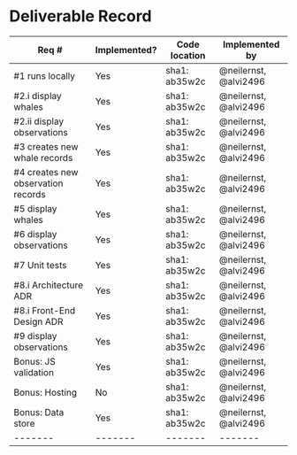 # Deliverable Record

| Req # | Implemented? | Code location | Implemented by |
|-------|-------|-------|-------|
| #1 runs locally | Yes | sha1: ab35w2c | @neilernst, @alvi2496 |
| #2.i display whales | Yes | sha1: ab35w2c | @neilernst, @alvi2496 |
| #2.ii display observations | Yes | sha1: ab35w2c | @neilernst, @alvi2496 |
| #3 creates new whale records | Yes | sha1: ab35w2c | @neilernst, @alvi2496 |
| #4 creates new observation records | Yes | sha1: ab35w2c | @neilernst, @alvi2496 |
| #5 display whales | Yes | sha1: ab35w2c | @neilernst, @alvi2496 |
| #6 display observations | Yes | sha1: ab35w2c | @neilernst, @alvi2496 |
| #7 Unit tests | Yes | sha1: ab35w2c | @neilernst, @alvi2496 |
| #8.i Architecture ADR | Yes | sha1: ab35w2c | @neilernst, @alvi2496 |
| #8.i Front-End Design ADR | Yes | sha1: ab35w2c | @neilernst, @alvi2496 |
| #9 display observations | Yes | sha1: ab35w2c | @neilernst, @alvi2496 |
| Bonus: JS validation | Yes | sha1: ab35w2c | @neilernst, @alvi2496 |
| Bonus: Hosting | No | sha1: ab35w2c | @neilernst, @alvi2496 |
| Bonus: Data store | Yes | sha1: ab35w2c | @neilernst, @alvi2496 |
|-------|-------|-------|-------|
